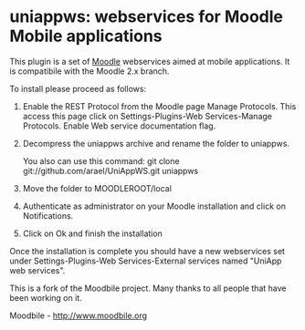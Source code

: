 uniappws: webservices for Moodle Mobile applications
====================================================

This plugin is a set of [Moodle](http://moodle.org) webservices aimed at mobile 
applications. It is compatibile with the Moodle 2.x branch.

To install please proceed as follows:

1. Enable the REST Protocol from the Moodle page Manage Protocols.
	This access this page click on Settings-Plugins-Web Services-Manage Protocols.
	Enable Web service documentation flag.

2. Decompress the uniappws archive and rename the folder to uniappws.

   You also can use this command: git clone git://github.com/arael/UniAppWS.git uniappws

3. Move the folder to MOODLEROOT/local

4. Authenticate as administrator on your Moodle installation and click on Notifications.

5. Click on Ok and finish the installation

Once the installation is complete you should have a new webservices set under
Settings-Plugins-Web Services-External services named "UniApp web services".

This is a fork of the Moodbile project. Many thanks to all people that have been working on it.

Moodbile - http://www.moodbile.org

